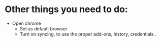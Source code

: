 # Other things you need to do:

- Open chrome
  * Set as default browser
  * Turn on syncing, to use the proper add-ons, history, credentials..



